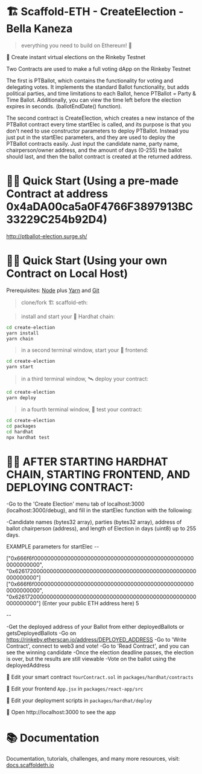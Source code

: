 # 🏗 Scaffold-ETH - CreateElection - Bella Kaneza

> everything you need to build on Ethereum! 🚀

🧪 Create instant virtual elections on the Rinkeby Testnet

Two Contracts are used to make a full voting dApp on the Rinkeby Testnet

The first is PTBallot, which contains the functionality for voting and delegating votes.
It implements the standard Ballot functionality, but adds political parties, and time limitations to each Ballot, hence PTBallot = Party & Time Ballot.
Additionally, you can view the time left before the election expires in seconds. (ballotEndDate() function).

The second contract is CreateElection, which creates a new instance of the PTBallot contract every time startElec is called, and its purpose is that you don't need to use constructor parameters to deploy PTBallot. Instead you just put in the startElec parameters, and they are used to deploy the PTBallot contracts easily. Just input the candidate name, party name, chairperson/owner address, and the amount of days (0-255) the ballot should last, and then the ballot contract is created at the returned address. 

# 🏄‍♂️ Quick Start (Using a pre-made Contract at address 0x4aDA00ca5a0F4766F3897913BC33229C254b92D4)

http://ptballot-election.surge.sh/

# 🏄‍♂️ Quick Start (Using your own Contract on Local Host)

Prerequisites: [Node](https://nodejs.org/en/download/) plus [Yarn](https://classic.yarnpkg.com/en/docs/install/) and [Git](https://git-scm.com/downloads)

> clone/fork 🏗 scaffold-eth:

> install and start your 👷‍ Hardhat chain:

```bash
cd create-election
yarn install
yarn chain
```

> in a second terminal window, start your 📱 frontend:

```bash
cd create-election
yarn start
```

> in a third terminal window, 🛰 deploy your contract:

```bash
cd create-election
yarn deploy
```
> in a fourth terminal window, 📱 test your contract:
```bash
cd create-election
cd packages
cd hardhat
npx hardhat test
```

# 🏄‍♂️ AFTER STARTING HARDHAT CHAIN, STARTING FRONTEND, AND DEPLOYING CONTRACT:
-Go to the 'Create Election' menu tab of localhost:3000 (localhost:3000/debug), and fill in the startElec function with the following:

-Candidate names (bytes32 array), parties (bytes32 array), address of ballot chairperson (address), and length of Election in days (uint8) up to 255 days.


EXAMPLE parameters for startElec --

["0x666f6f0000000000000000000000000000000000000000000000000000000000", "0x6261720000000000000000000000000000000000000000000000000000000000"] ["0x666f6f0000000000000000000000000000000000000000000000000000000000", "0x6261720000000000000000000000000000000000000000000000000000000000"] 
(Enter your public ETH address here) 
5

--

-Get the deployed address of your Ballot from either deployedBallots or getsDeployedBallots
-Go on https://rinkeby.etherscan.io/address/DEPLOYED_ADDRESS
-Go to 'Write Contract', connect to web3 and vote!
-Go to 'Read Contract', and you can see the winning candidate
-Once the election deadline passes, the election is over, but the results are still viewable
-Vote on the ballot using the deployedAddress 




🔏 Edit your smart contract `YourContract.sol` in `packages/hardhat/contracts`

📝 Edit your frontend `App.jsx` in `packages/react-app/src`

💼 Edit your deployment scripts in `packages/hardhat/deploy`

📱 Open http://localhost:3000 to see the app

# 📚 Documentation

Documentation, tutorials, challenges, and many more resources, visit: [docs.scaffoldeth.io](https://docs.scaffoldeth.io)

